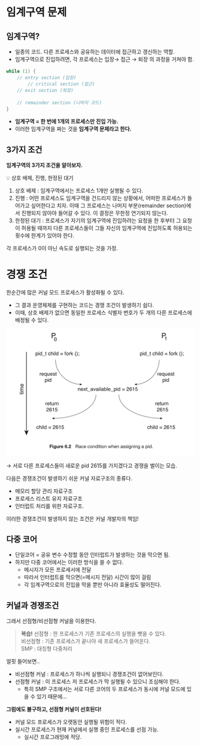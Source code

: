 # 임계구역 문제

## 임계구역?

- 일종의 코드. 다른 프로세스와 공유하는 데이터에 접근하고 갱신하는 역할.
- 임계구역으로 진입하려면, 각 프로세스는 입장→ 접근 → 퇴장 의 과정을 거쳐야 함.

```c
while (1) {
	// entry section (입장)
		// critical section (접근)
	// exit section (퇴장)

	// remainder section (나머지 코드)
}
```

- **임계구역 = 한 번에 1개의 프로세스만 진입 가능.**
- 이러한 임계구역을 짜는 것을 **임계구역 문제라고 한다.**

## 3가지 조건

**임계구역의 3가지 조건을 알아보자.**

<aside>
💡 상호 배제, 진행, 한정된 대기

</aside>

1. 상호 배제 : 임계구역에서는 프로세스 1개만 실행될 수 있다.
2. 진행 : 어떤 프로세스도 임계구역을 건드리지 않는 상황에서, 어떠한 프로세스가 들어가고 싶어한다고 치자. 이때 그 프로세스는 나머지 부분(remainder section)에서 진행되지 않아야 들어갈 수 있다. 이 결정은 무한정 연기되지 않는다.
3. 한정된 대기 : 프로세스가 자기의 임계구역에 진입하려는 요청을 한 후부터 그 요청이 허용될 때까지 다른 프로세스들이 그들 자신의 임계구역에 진입하도록 허용되는 횟수에 한계가 있어야 한다.

각 프로세스가 0이 아닌 속도로 실행되는 것을 가정.

# 경쟁 조건

한순간에 많은 커널 모드 프로세스가 활성화될 수 있다.

- 그 결과 운영체제를 구현하는 코드는 경쟁 조건이 발생하기 쉽다.
- 이때, 상호 배제가 없으면 동일한 프로세스 식별자 번호가 두 개의 다른 프로세스에 배정될 수 있다.

![Untitled](./참고자료/6-2-0.png)

→ 서로 다른 프로세스들이 새로운 pid 2615를 가지겠다고 경쟁을 벌이는 모습.

다음은 경쟁조건이 발생하기 쉬운 커널 자료구조의 종류다.

- 메모리 할당 관리 자료구조
- 프로세스 리스트 유지 자료구조
- 인터럽트 처리를 위한 자료구조.

이러한 경쟁조건이 발생하지 않는 조건은 커널 개발자의 책임!

## 다중 코어

- 단일코어 = 공유 변수 수정할 동안 인터럽트가 발생하는 것을 막으면 됨.
- 하지만 다중 코어에서는 이러한 방식을 쓸 수 없다.
    - 메시지가 모든 프로세서에 전달
    - 따라서 인터럽트를 막으면(=메시지 전달) 시간이 많이 걸림
    - 각 임계구역으로의 진입을 막을 뿐만 아니라 효율성도 떨어진다.
    

## 커널과 경쟁조건

그래서 선점형/비선점형 커널을 이용한다.

> **복습!**
선점형 : 한 프로세스가 기존 프로세스의 실행을 뺏을 수 있다.  
비선점형 : 기존 프로세스가 끝나야 새 프로세스가 들어온다.  
SMP : 대칭형 다중처리
> 

얼핏 들어보면..

- 비선점형 커널 : 프로세스가 하나씩 실행되니 경쟁조건이 없어보인다.
- 선점형 커널 : 이 프로세스 저 프로세스가 막 실행될 수 있으니 조심해야 한다.
    - 특히 SMP 구조에서는 서로 다른 코어의 두 프로세스가 동시에 커널 모드에 있을 수 있기 때문에…

**그럼에도 불구하고, 선점형 커널이 선호된다!**

- 커널 모드 프로세스가 오랫동안 실행될 위험이 적다.
- 실시간 프로세스가 현재 커널에서 실행 중인 프로세스를 선점 가능.
    - 실시간 프로그래밍에 적당.